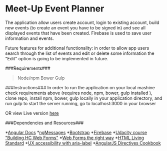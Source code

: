 **Meet-Up Event Planner**
=========================

The application allow users create account, login to existing account, build new events (to create an event you have to be signed in) and see all displayed events that have been created. Firebase is used to save user information and events.

Future features for additional functionality: in order to allow app users search through the list of events and edit or delete some information the "Edit" option is going to be implemented in future.

###Requirements###
>Node/npm
>Bower
>Gulp

###Instructions###
In order to run the application on your local mashine check requirements above (requires node, npm, bower, gulp installed ), clone repo, install npm, bower, gulp locally in your application directory, and run gulp to start the server running, go to localhost:3000 in your browser

OR view  Live version [here]()

###Dependencies and Resources###

*[Angular Docs](https://docs.angularjs.org/api)
*[ngMessages](https://docs.angularjs.org/api/ngMessages)
*[Bootstrap](http://getbootstrap.com)
*[Firebase](https://www.firebase.com)
*[Udacity course "Building HC Web Forms"](https://www.udacity.com/course/viewer#!/c-ud890/l-5246461689/e-5387245040/m-5387245041)
*[Web Forms the right way](http://www.slideshare.net/greenido/web-forms-the-right-way)
*[HTML Living Standard](https://html.spec.whatwg.org/multipage/forms.html#client-side-form-validation)
*[UX accessibility with aria-label](https://dev.opera.com/articles/ux-accessibility-aria-label/#accessible-name-calculation)
*[AngularJS Directives Cookbook](https://www.packtpub.com)
